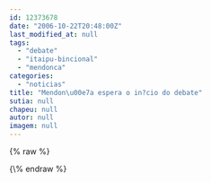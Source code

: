 ```yaml
---
id: 12373678
date: "2006-10-22T20:48:00Z"
last_modified_at: null
tags:
  - "debate"
  - "itaipu-bincional"
  - "mendonca"
categories:
  - "noticias"
title: "Mendon\u00e7a espera o in?cio do debate"
sutia: null
chapeu: null
autor: null
imagem: null
---
```

{\% raw %}
<p> </p>
{\% endraw %}
